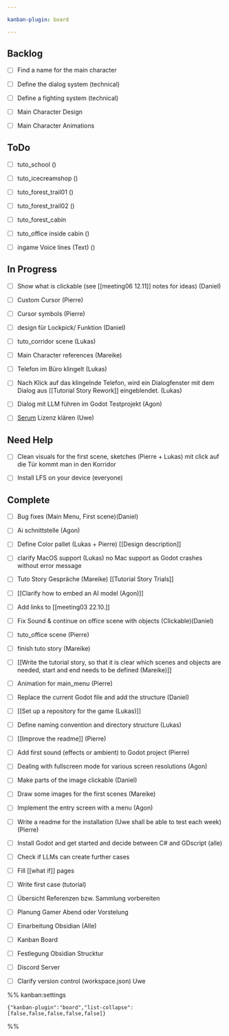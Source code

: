 ```yaml
---

kanban-plugin: board

---
```


## Backlog

- [ ] Find a name for the main character
- [ ] Define the dialog system (technical)
- [ ] Define a fighting system (technical)
- [ ] Main Character Design
- [ ] Main Character Animations


## ToDo

- [ ] tuto_school ()
- [ ] tuto_icecreamshop ()
- [ ] tuto_forest_trail01 ()
- [ ] tuto_forest_trail02 ()
- [ ] tuto_forest_cabin
- [ ] tuto_office inside cabin ()
- [ ] ingame Voice lines (Text) ()


## In Progress

- [ ] Show what is clickable (see [[meeting06 12.11]] notes for ideas) (Daniel)
- [ ] Custom Cursor (Pierre)
- [ ] Cursor symbols (Pierre)
- [ ] design für Lockpick/ Funktion (Daniel)
- [ ] tuto_corridor scene (Lukas)
- [ ] Main Character references (Mareike)
- [ ] Telefon im Büro klingelt (Lukas)
- [ ] Nach Klick auf das klingelnde Telefon, wird ein Dialogfenster mit dem Dialog aus [[Tutorial Story Rework]] eingeblendet. (Lukas)
- [ ] Dialog mit LLM führen im Godot Testprojekt (Agon)
- [ ] [Serum](https://xferrecords.com/products/serum/) Lizenz klären (Uwe)


## Need Help

- [ ] Clean visuals for the first scene, sketches (Pierre + Lukas)
	mit click auf die Tür kommt man in den Korridor
- [ ] Install LFS on your device (everyone)


## Complete

- [ ] Bug fixes (Main Menu, First scene)(Daniel)
- [ ] Ai schnittstelle (Agon)
- [ ] Define Color pallet (Lukas + Pierre)
	[[Design description]]
- [ ] clarify MacOS support (Lukas)
	no Mac support as Godot crashes without error message
- [ ] Tuto Story Gespräche (Mareike)
	[[Tutorial Story Trials]]
- [ ] [[Clarify how to embed an AI model (Agon)]]
- [ ] Add links to [[meeting03 22.10.]]
- [ ] Fix Sound & continue on office scene with objects (Clickable)(Daniel)
- [ ] tuto_office scene (Pierre)
- [ ] finish tuto story (Mareike)
- [ ] [[Write the tutorial story, so that it is clear which scenes and objects are needed, start and end needs to be defined (Mareike)]]
- [ ] Animation for main_menu (Pierre)
- [ ] Replace the current Godot file and add the structure (Daniel)
- [ ] [[Set up a repository for the game (Lukas)]]
- [ ] Define naming convention and directory structure (Lukas)
- [ ] [[Improve the readme]]
	(Pierre)
- [ ] Add first sound (effects or ambient) to Godot project (Pierre)
- [ ] Dealing with fullscreen mode for various screen resolutions (Agon)
- [ ] Make parts of the image clickable (Daniel)
- [ ] Draw some images for the first scenes (Mareike)
- [ ] Implement the entry screen with a menu (Agon)
- [ ] Write a readme for the installation (Uwe shall be able to test each week)
	(Pierre)
- [ ] Install Godot and get started and decide between C# and GDscript (alle)
- [ ] Check if LLMs can create further cases
- [ ] Fill [[what if]] pages
- [ ] Write first case (tutorial)
- [ ] Übersicht Referenzen bzw. Sammlung vorbereiten
- [ ] Planung Gamer Abend oder Vorstelung
- [ ] Einarbeitung Obsidian (Alle)
- [ ] Kanban Board
- [ ] Festlegung Obsidian Strucktur
- [ ] Discord Server
- [ ] Clarify version control (workspace.json) Uwe




%% kanban:settings
```
{"kanban-plugin":"board","list-collapse":[false,false,false,false,false]}
```
%%